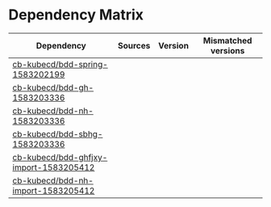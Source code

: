 # Dependency Matrix

Dependency | Sources | Version | Mismatched versions
---------- | ------- | ------- | -------------------
[cb-kubecd/bdd-spring-1583202199](https://github.com/cb-kubecd/bdd-spring-1583202199.git) |  | []() | 
[cb-kubecd/bdd-gh-1583203336](https://github.com/cb-kubecd/bdd-gh-1583203336.git) |  | []() | 
[cb-kubecd/bdd-nh-1583203336](https://github.com/cb-kubecd/bdd-nh-1583203336.git) |  | []() | 
[cb-kubecd/bdd-sbhg-1583203336](https://github.com/cb-kubecd/bdd-sbhg-1583203336.git) |  | []() | 
[cb-kubecd/bdd-ghfjxy-import-1583205412](https://github.com/cb-kubecd/bdd-ghfjxy-import-1583205412.git) |  | []() | 
[cb-kubecd/bdd-nh-import-1583205412](https://github.com/cb-kubecd/bdd-nh-import-1583205412.git) |  | []() | 
